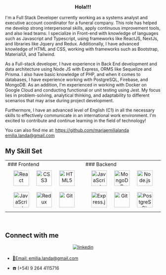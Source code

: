 ### <div align="center"> Hola!!! </div>  
  
  
 I'm a Full Stack Developer currently working as a systems analyst and executive account coordinator for a funeral company. This role has helped me develop strong interpersonal skills, apply continuous improvement tools, and also lead teams. I specialize in Front-end with knowledge of languages such as Javascript and Typescript, using frameworks like ReactJS, NextJs, and libraries like Jquery and Redux. Additionally, I have advanced knowledge of HTML and CSS, working with frameworks such as Bootstrap, MaterialUI, and Tailwind.

As a Full-stack developer, I have experience in Back End development and data architecture using Node JS with Express, ORMS like Sequelize and Prisma. I also have basic knowledge of PHP, and when it comes to databases, I have experience working with PostgreSQL, Firebase, and MongoDB. As an addition, I'm experienced in working with Docker on Google Cloud and conducting functional or unit testing using Jest. My focus lies in problem-solving, analytical thinking, and adaptability to different scenarios that may arise during project development.

Furthermore, I have an advanced level of English (C1) in all the necessary skills to effectively communicate in an international work environment. I'm excited to contribute and continue learning in the field of technology!

You can also find me at:
https://github.com/mariaemilialanda
emilia.landa@gmail.com
<br/>  

## My Skill Set  
<table><tr><td valign="top" width="33%">
### Frontend  
<div align="center">  
<a href="https://reactjs.org/" target="_blank"><img style="margin: 10px" src="https://profilinator.rishav.dev/skills-assets/react-original-wordmark.svg" alt="React" height="50" /></a>  
<a href="https://www.w3schools.com/css/" target="_blank"><img style="margin: 10px" src="https://profilinator.rishav.dev/skills-assets/css3-original-wordmark.svg" alt="CSS3" height="50" /></a>  
<a href="https://en.wikipedia.org/wiki/HTML5" target="_blank"><img style="margin: 10px" src="https://profilinator.rishav.dev/skills-assets/html5-original-wordmark.svg" alt="HTML5" height="50" /></a>  
<a href="https://www.javascript.com/" target="_blank"><img style="margin: 10px" src="https://profilinator.rishav.dev/skills-assets/javascript-original.svg" alt="JavaScript" height="50" /></a>  
<a href="https://redux.js.org/" target="_blank"><img style="margin: 10px" src="https://profilinator.rishav.dev/skills-assets/redux-original.svg" alt="Redux" height="50" /></a>  
<a href="https://github.com/" target="_blank"><img style="margin: 10px" src="https://profilinator.rishav.dev/skills-assets/git-scm-icon.svg" alt="Git" height="50" /></a>  
</div>
</td><td valign="top" width="33%">
### Backend  
<div align="center">  
<a href="https://www.javascript.com/" target="_blank"><img style="margin: 10px" src="https://profilinator.rishav.dev/skills-assets/javascript-original.svg" alt="JavaScript" height="50" /></a>  
<a href="https://www.mongodb.com/" target="_blank"><img style="margin: 10px" src="https://profilinator.rishav.dev/skills-assets/mongodb-original-wordmark.svg" alt="MongoDB" height="50" /></a>  
<a href="https://nodejs.org/" target="_blank"><img style="margin: 10px" src="https://profilinator.rishav.dev/skills-assets/nodejs-original-wordmark.svg" alt="Node.js" height="50" /></a>  
<a href="https://expressjs.com/" target="_blank"><img style="margin: 10px" src="https://profilinator.rishav.dev/skills-assets/express-original-wordmark.svg" alt="Express.js" height="50" /></a>  
<a href="https://github.com/" target="_blank"><img style="margin: 10px" src="https://profilinator.rishav.dev/skills-assets/git-scm-icon.svg" alt="Git" height="50" /></a>  
<a href="https://www.postgresql.org/" target="_blank"><img style="margin: 10px" src="https://profilinator.rishav.dev/skills-assets/postgresql-original-wordmark.svg" alt="PostgreSQL" height="50" /></a>  
</div>
</td></tr></table>  
<br/>  

## Connect with me  
<div align="center">
<a href="https://www.linkedin.com/in/mar%C3%ADa-emilia-landa-merlino-6ab7b6234/" target="_blank">
<img src=https://img.shields.io/badge/linkedin-%231E77B5.svg?&style=for-the-badge&logo=linkedin&logoColor=white alt=linkedin style="margin-bottom: 5px;" />
</div>  
  
- 📧Email: emilia.landa@gmail.com
  
- ☎️ (+54) 9 264 4115716
  


